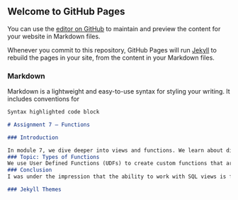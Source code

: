 ## Welcome to GitHub Pages

You can use the [editor on GitHub](https://github.com/chrisgpark/DBFoundations-Module07/edit/gh-pages/index.md) to maintain and preview the content for your website in Markdown files.

Whenever you commit to this repository, GitHub Pages will run [Jekyll](https://jekyllrb.com/) to rebuild the pages in your site, from the content in your Markdown files.

### Markdown

Markdown is a lightweight and easy-to-use syntax for styling your writing. It includes conventions for

```markdown
Syntax highlighted code block

# Assignment 7 – Functions

### Introduction 

In module 7, we dive deeper into views and functions. We learn about different types of functions, and how they're structured. We also create views and functions in the SQL query portion of the assignment. In this write-up, I'll discuss the use of UDFs, and the difference between Scalar, Inline and Multi-Statement functions.
### Topic: Types of Functions
We use User Defined Functions (UDFs) to create custom functions that are not pre-defined. We distinguish functions into two types: scalar and table functions. A scalar function returns a value, while a table function returns a table of values. As noted in the previous assignment, scalar functions have various uses, with checking for constraints being a major one. In assignment 7, we use a scalar function to create a binary variable to determine whether there has been an inventory count increase. While creating a view is often an indistinguishable alternative to a table function, a table function is far more consistent as we can include clauses that views exclude. Not to mention, a multi-statement function can process data outside the scope of a SELECT clause. We can virtually create a table using a script and then implement it into our function. In previous modules, we learned about subqueries or queries within a query. Inline functions are similar, with a select query in parenthesis. Again, we can use a view, but inline functions allow parameters.
### Conclusion
I was under the impression that the ability to work with SQL views is far more critical than functions. However, after completing this assignment, I realize that being fluent with scalar function can be very beneficial at work. I often create loops using VBA with conditional statements to create binary variables but using a scalar function will be much more efficient.

### Jekyll Themes
